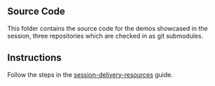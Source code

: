 ## Source Code

This folder contains the source code for the demos showcased in the session,
three repositories which are checked in as git submodules.

## Instructions
Follow the steps in the [session-delivery-resources](../session-delivery-resources) guide.
